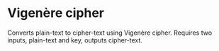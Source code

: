 # Vigenère cipher
Converts plain-text to cipher-text using Vigenère cipher.
Requires two inputs, plain-text and key, outputs cipher-text.
